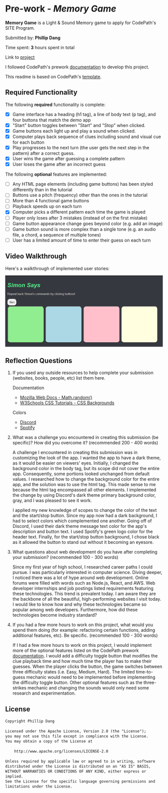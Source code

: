 # Pre-work - _Memory Game_

**Memory Game** is a Light & Sound Memory game to apply for CodePath's SITE Program.

Submitted by: **Phillip Dang**

Time spent: **3** hours spent in total

Link to [project](https://philripd-site-prework.glitch.me/)

I followed CodePath's prework [documentation](https://courses.codepath.org/snippets/summer_internship_for_tech_excellence/prework) to develop this project.

This readme is based on CodePath's [template](https://hackmd.io/YIMgxXoFSDSHv1clapGzfg?edit).

## Required Functionality

The following **required** functionality is complete:

- [x] Game interface has a heading (h1 tag), a line of body text (p tag), and four buttons that match the demo app
- [x] "Start" button toggles between "Start" and "Stop" when clicked.
- [x] Game buttons each light up and play a sound when clicked.
- [x] Computer plays back sequence of clues including sound and visual cue for each button
- [x] Play progresses to the next turn (the user gets the next step in the pattern) after a correct guess.
- [x] User wins the game after guessing a complete pattern
- [x] User loses the game after an incorrect guess

The following **optional** features are implemented:

- [ ] Any HTML page elements (including game buttons) has been styled differently than in the tutorial
- [ ] Buttons use a pitch (frequency) other than the ones in the tutorial
- [ ] More than 4 functional game buttons
- [ ] Playback speeds up on each turn
- [x] Computer picks a different pattern each time the game is played
- [ ] Player only loses after 3 mistakes (instead of on the first mistake)
- [ ] Game button appearance change goes beyond color (e.g. add an image)
- [ ] Game button sound is more complex than a single tone (e.g. an audio file, a chord, a sequence of multiple tones)
- [ ] User has a limited amount of time to enter their guess on each turn

## Video Walkthrough

Here's a walkthrough of implemented user stories:

<img src='walkthrough.gif' title='Walkthrough'/>

## Reflection Questions

1. If you used any outside resources to help complete your submission (websites, books, people, etc) list them here.

   Documentation
   - [Mozilla Web Docs - Math.random()](https://developer.mozilla.org/en-US/docs/Web/JavaScript/Reference/Global_Objects/Math/random)
   - [W3Schools CSS Tutorials - CSS Backgrounds](https://www.w3schools.com/css/css_background.asp)
   
   Colors
   - [Discord](https://discord.com/)
   - [Spotify](https://www.spotify.com/)

2. What was a challenge you encountered in creating this submission (be specific)? How did you overcome it? (recommended 200 - 400 words)
   
    A challenge I encountered in creating this submission was in customizing the look of the app. I wanted the app to have a dark theme, as it would be easier on viewers' eyes. Initially, I changed the background color in the body tag, but its scope did not cover the entire app. Consequently, some portions looked unchanged from default values. I researched how to change the background color for the entire app, and the solution was to use the html tag. This made sense to me because the html tag encompassed all other elements. I implemented the change by using Discord's dark theme primary background color, gray, and I was pleased to see it work.

    I applied my new knowledge of scopes to change the color of the text and the start/stop button. Since my app now had a dark background, I had to select colors which complemented one another. Going off of Discord, I used their dark theme message text color for the app's description and button text. I used Spotify's green logo color for the header text. Finally, for the start/stop button background, I chose black as it allowed the button to stand out without it becoming an eyesore.

3. What questions about web development do you have after completing your submission? (recommended 100 - 300 words)
   
    Since my first year of high school, I researched career paths I could pursue. I was particularly interested in computer science. Diving deeper, I noticed there was a lot of hype around web development. Online forums were filled with words such as Node.js, React, and AWS. Web developer internships and job postings listed requirements featuring these technologies. This trend is prevalent today. I am aware they are the backbone of all the beautiful, high-performing websites I visit today. I would like to know how and why these technologies became so popular among web developers. Furthermore, how did these technologies become industry standard?

4. If you had a few more hours to work on this project, what would you spend them doing (for example: refactoring certain functions, adding additional features, etc). Be specific. (recommended 100 - 300 words)
   
   If I had a few more hours to work on this project, I would implement more of the optional features listed on the CodePath prework [documentation](https://courses.codepath.org/snippets/summer_internship_for_tech_excellence/prework#heading-12-optional-features). I would add a difficulty toggle button that modifies the clue playback time and how much time the player has to make their guesses. When the player clicks the button, the game switches between three difficulty states (i.e. Easy, Medium, Hard). The limited time-to-guess mechanic would need to be implemented before implementing the difficulty toggle button. Other optional features such as the three-strikes mechanic and changing the sounds would only need some research and experimentation.

## License

    Copyright Phillip Dang

    Licensed under the Apache License, Version 2.0 (the "License");
    you may not use this file except in compliance with the License.
    You may obtain a copy of the License at

        http://www.apache.org/licenses/LICENSE-2.0

    Unless required by applicable law or agreed to in writing, software
    distributed under the License is distributed on an "AS IS" BASIS,
    WITHOUT WARRANTIES OR CONDITIONS OF ANY KIND, either express or implied.
    See the License for the specific language governing permissions and
    limitations under the License.
